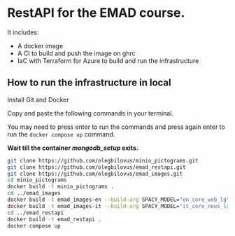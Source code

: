 # RestAPI for the EMAD course.

It includes:

- A docker image
- A CI to build and push the image on ghrc
- IaC with Terraform for Azure to build and run the infrastructure

## How to run the infrastructure in local

Install Git and Docker

Copy and paste the following commands in your terminal.

You may need to press enter to run the commands and press again enter to run the `docker compose up` command.

**Wait till the container *mongodb_setup* exits.**

```bash
git clone https://github.com/olegbilovus/minio_pictograms.git
git clone https://github.com/olegbilovus/emad_restapi.git
git clone https://github.com/olegbilovus/emad_images.git
cd minio_pictograms
docker build -t minio_pictograms .
cd ../emad_images
docker build -t emad_images-en --build-arg SPACY_MODEL="en_core_web_lg" .
docker build -t emad_images-it --build-arg SPACY_MODEL="it_core_news_lg" .
cd ../emad_restapi
docker build -t emad_restapi .
docker compose up
```
